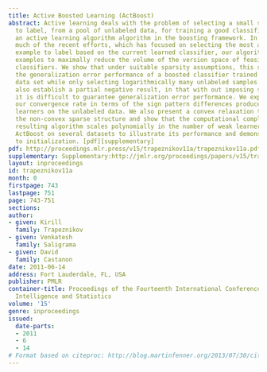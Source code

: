 ```yaml
---
title: Active Boosted Learning (ActBoost)
abstract: Active learning deals with the problem of selecting a small subset of examples
  to label, from a pool of unlabeled data, for training a good classifier. We develop
  an active learning algorithm algorithm in the boosting framework. In contrast to
  much of the recent efforts, which has focused on selecting the most ambiguous unlabeled
  example to label based on the current learned classifier, our algorithm selects
  examples to maximally reduce the volume of the version space of feasible boosted
  classifiers. We show that under suitable sparsity assumptions, this strategy achieves
  the generalization error performance of a boosted classifier trained on the entire
  data set while only selecting logarithmically many unlabeled samples to label. We
  also establish a partial negative result, in that with out imposing structural assumptions
  it is difficult to guarantee generalization error performance. We explicitly characterize
  our convergence rate in terms of the sign pattern differences produced by the weak
  learners on the unlabeled data. We also present a convex relaxation to account for
  the non-convex sparse structure and show that the computational complexity of the
  resulting algorithm scales polynomially in the number of weak learners. We test
  ActBoost on several datasets to illustrate its performance and demonstrate its robustness
  to initialization. [pdf][supplementary]
pdf: http://proceedings.mlr.press/v15/trapeznikov11a/trapeznikov11a.pdf
supplementary: Supplementary:http://jmlr.org/proceedings/papers/v15/trapeznikov11a/trapeznikov11aSupple.pdf
layout: inproceedings
id: trapeznikov11a
month: 0
firstpage: 743
lastpage: 751
page: 743-751
sections: 
author:
- given: Kirill
  family: Trapeznikov
- given: Venkatesh
  family: Saligrama
- given: David
  family: Castanon
date: 2011-06-14
address: Fort Lauderdale, FL, USA
publisher: PMLR
container-title: Proceedings of the Fourteenth International Conference on Artificial
  Intelligence and Statistics
volume: '15'
genre: inproceedings
issued:
  date-parts:
  - 2011
  - 6
  - 14
# Format based on citeproc: http://blog.martinfenner.org/2013/07/30/citeproc-yaml-for-bibliographies/
---
```

